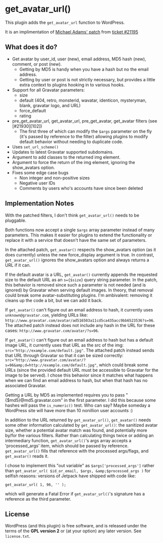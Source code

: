 # get_avatar_url()

This plugin adds the `get_avatar_url` function to WordPress.

It is an implimentation of [Michael Adams՚ patch](http://core.trac.wordpress.org/ticket/21195#comment:12) from [ticket #21195](http://core.trac.wordpress.org/ticket/21195)


## What does it do?

  * Get avatar by user_id, user (new), email address, MD5 hash (new), comment, or post (new).
    * Getting by MD5 is handy when you have a hash but no the email address.
    * Getting by user or post is not strictly necessary, but provides a little extra context to plugins hooking in to various hooks.
  * Support for all Gravatar parameters:
    * size
    * default (404, retro, monsterid, wavatar, identicon, mysteryman, blank, gravatar logo, and URL)
    * force_default
    * rating
  * pre_get_avatar_url, get_avatar_url, pre_get_avatar, get_avatar filters (see [#21930][102])
    * The first three of which can modify the `$args` parameter on the fly (it's passed by reference to the filter) allowing plugins to modify default behavior without needing to duplicate code.
  * Uses `set_url_scheme()`
  * Updates to latest Gravatar supported subdomains.
  * Argument to add classes to the returned img element.
  * Argument to force the return of the img element, ignoring the show_avatars option.
  * Fixes some edge case bugs
    * Non integer and non-positive sizes
    * Negative user IDs
    * Comments by users who's accounts have since been deleted

## Implementation Notes

With the patched filters, I don't think `get_avatar_url()` needs to be pluggable.

Both functions now accept a single `$args` array parameter instead of many parameters. This makes it easier for plugins to extend the functionality or replace it with a service that doesn't have the same set of parameters.

In the attached patch, `get_avatar()` respects the show_avatars option (as it does currently) unless the new force_display argument is true. In contrast, `get_avatar_url()` ignores the show_avatars option and always returns a URL if it can.

If the default avatar is a URL, `get_avatar()` currently appends the requested size to the default URL as an `s={$size`} query string parameter. In the patch, this behavior is removed since such a parameter is not needed (and is ignored) by Gravatar when serving default images. In theory, that removal could break some avatar-substituting plugins. I'm ambivalent: removing it cleans up the code a bit, but we can add it back.

If `get_avatar()` can't figure out an email address to hash, it currently uses `unknown@gravatar.com`, yielding URLs like: `http://www.gravatar.com/avatar/ad516503a11cd5ca435acc9bb6523536?s=96`. The attached patch instead does not include any hash in the URL for these cases: `http://www.gravatar.com/avatar/?s=96`.

If `get_avatar()` can't figure out an email address to hash but has a default image URL, it currently uses that URL as the src of the img: `src="http://example.com/default.jpg"`. The attached patch instead sends that URL through Gravatar so that it can be sized correctly: `src="http://www.gravatar.com/avatar/?s=96&amp;d=http://example.com/default.jpg"`, which could break some URLs (since the provided default URL must be accessible to Gravatar for the image to be served). I chose this behavior since it matches what happens when we can find an email address to hash, but when that hash has no associated Gravatar.

Getting a URL by MD5 as implemented requires you to pass "{$md5}@md5.gravatar.com" in the first parameter. I did this because some hashes will pass the `is_numeric()` test. Who can say? Maybe someday a WordPress site will have more than 10 nonillion user accounts :)

In addition to the URL returned by `get_avatar_url()`, `get_avatar()` needs some other information calculated by `get_avatar_url()`: the sanitized avatar size, whether a potential avatar match was found, and potentially more by/for the various filters. Rather than calculating things twice or adding an intermediary function, `get_avatar_url()`'s args array accepts a 'processed_args' item, which should be passed by reference. `get_avatar_url()` fills that reference with the processed args/flags, and `get_avatar()` reads it.

I chose to implement this "out variable" as `$args['processed_args']` rather than `get_avatar_url( $id_or_email, $args, &amp;$processed_args )` for selfish reasons: versions of Jetpack have shipped with code like:

    get_avatar_url( 1, 96, '' );

which will generate a Fatal Error if `get_avatar_url()`'s signature has a reference as the third parameter.  


## License

WordPress (and this plugin) is free software, and is released under the terms of the **GPL version 2** or (at your option) any later version. See `license.txt`.
